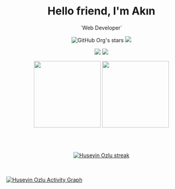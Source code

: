 <h1 align="center">
    Hello friend, I'm Akın 
</h1>
<p align="center">
 `Web Developer´
</p>
<p align="center">
<img alt="GitHub Org's stars" src="https://img.shields.io/github/stars/akjnaydjn?color=red&label=stars&logo=github&style=for-the-badge">

<a href="c">
    <img src="https://komarev.com/ghpvc/?username=akjnaydjn">
</a>
</p>

<p align="center">
<a href="https://www.linkedin.com/in/akın-aydın-b60a62248/"><img src="https://img.shields.io/badge/LINKEDIN-D14836?style=for-the-badge&logo=linkedin&logoColor=white&color=blue"></a>
<a href="https://www.instagram.com/aakinx/"><img src="https://img.shields.io/badge/INSTAGRAM-D14836?style=for-the-badge&logo=instagram&logoColor=white&color=green"></a>

</p>
<p align="center">
    <img height=177 src="https://github-readme-stats.vercel.app/api?username=akjnaydjn&show_icons=true&bg_color=0d1117&text_color=bdc3c7&title_color=f1c40f&icon_color=f1c40f&hide_border=true"> <img height=177 src="https://github-readme-stats.vercel.app/api/top-langs/?username=akjnaydjn&bg_color=0d1117&text_color=bdc3c7&title_color=f1c40f&hide_border=true&layout=compact&langs_count=8">
</p>
<br/>
<br/>
<p align="center">
    <a href="https://github.com/akjnaydjn/github-readme-streak-stats">
        <img title="🔥 Get streak stats for your profile at git.io/streak-stats" alt="Huseyin Ozlu streak" src="https://github-readme-streak-stats.herokuapp.com/?user=akjnaydjn&theme=black-ice&hide_border=true&stroke=0000&background=060A0CD0"/>
    </a>
</p>
<br/>
<br/>
<a href="https://github.com/akjnaydjn/github-readme-activity-graph"><img alt="Huseyin Ozlu Activity Graph" src="https://activity-graph.herokuapp.com/graph?username=akjnaydjn&bg_color=0D1117&color=97ca00&line=97ca00&point=FFFFFF&hide_border=true" /></a>

